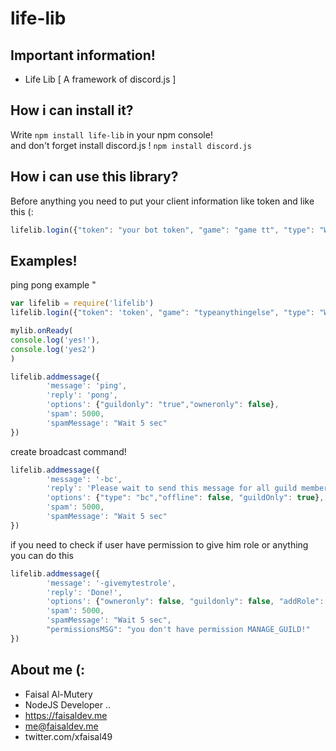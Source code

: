 # life-lib
 
## Important information!


- Life Lib [ A framework of discord.js ] 

## How i can install it?

Write ``npm install life-lib`` in your npm console! <br/>
and don't forget install discord.js ! ``npm install discord.js``

## How i can use this library?

Before anything you need to put your client information like token and like this (:
```js
lifelib.login({"token": "your bot token", "game": "game tt", "type": "WATCHING", "ownerID": " OWNER ID "})
```
## Examples!
ping pong example
"
```js
var lifelib = require('lifelib')
lifelib.login({"token": 'token', "game": "typeanythingelse", "type": "WATCHING", "ownerID": "your id!"})

mylib.onReady( 
console.log('yes!'),
console.log('yes2')
)

lifelib.addmessage({
        'message': 'ping',
        'reply': 'pong',
        'options': {"guildonly": "true","owneronly": false},
        'spam': 5000,
        'spamMessage': "Wait 5 sec"
})
```

create broadcast command!
```js
lifelib.addmessage({
        'message': '-bc',
        'reply': 'Please wait to send this message for all guild members (:',
        'options': {"type": "bc","offline": false, "guildOnly": true},
        'spam': 5000,
        'spamMessage': "Wait 5 sec"
})
```
if you need to check if user have permission to give him role or anything you can do this

```js
lifelib.addmessage({
        'message': '-givemytestrole',
        'reply': 'Done!',
        'options': {"owneronly": false, "guildonly": false, "addRole": "test", "permissions": "MANAGE_GUILD"},
        'spam': 5000,
        'spamMessage': "Wait 5 sec",
        "permissionsMSG": "you don't have permission MANAGE_GUILD!"
})
```

## About me (:
- Faisal Al-Mutery 
- NodeJS Developer .. 
- https://faisaldev.me
- me@faisaldev.me
- twitter.com/xfaisal49
